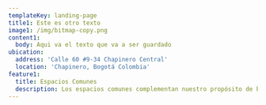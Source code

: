 ```yaml
---
templateKey: landing-page
title1: Este es otro texto
image1: /img/bitmap-copy.png
content1:
  body: Aqui va el texto que va a ser guardado
ubication: 
  address: 'Calle 60 #9-34 Chapinero Central'
  location: 'Chapinero, Bogotá Colombia'
feature1: 
  title: Espacios Comunes
  description: Los espacios comunes complementan nuestro propósito de brindar calidad de vida y satisfacción habitacional, por ello las zonas recreacionales hacen parte de nosotros.
---
```


